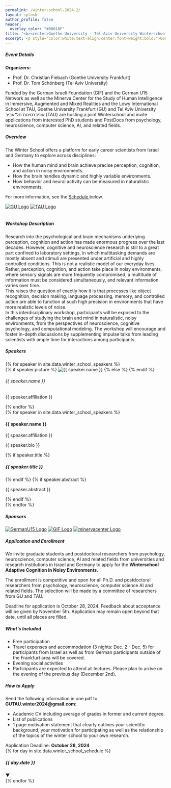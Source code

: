 ```yaml
---
permalink: /winter-school-2024-2/
layout: splash
author_profile: false
header:
  overlay_color: "#00618F"
title: "<b><center>Goethe University - Tel Aviv University Winterschool <br> Adaptive Cognition in Noisy Environments</center></b>"
excerpt: <p style="color:white;text-align:center;font-weight:bold;">Goethe University Frankfurt, Dec. 2 - Dec. 5 2024</p>
---
```




<div class="container">
    <div class="row mb-4">
        <div class="col-md-6 mb-4">
            <div class="card custom-card">
                <div class="card-body">
                    <h5 class="card-title section-title">Event Details</h5>
                    <p><strong>Organizers:</strong></p>
                    <ul>
                        <li>Prof. Dr. Christian Fiebach (Goethe University Frankfurt)</li>
                        <li>Prof. Dr. Tom Schönberg (Tel Aviv University)</li>
                    </ul>
                    <p>Funded by the German Israeli Foundation (GIF) and the German U15 Network as well as the Minerva Center for the Study of Human Intelligence in Immersive, Augmented and Mixed Realities and the Lowy International School at TAU, Goethe University Frankfurt (GU) and Tel Aviv University אוניברסיטת תל־אביב (TAU)  are hosting a joint Winterschool and invite applications from interested PhD students and PostDocs from psychology, neuroscience, computer science, AI, and related fields.</p>
                </div>
            </div>
        </div>
        <div class="col-md-6 mb-4">
            <div class="card custom-card">
                <div class="card-body">
                    <h5 class="card-title section-title">Overview</h5>
                    <p>The Winter School offers a platform for early career scientists from Israel and Germany to explore across disciplines:</p>
                    <ul>
                        <li>How the human mind and brain achieve precise perception, cognition, and action in noisy environments.</li>
                        <li>How the brain handles dynamic and highly variable environments.</li>
                        <li>How behavior and neural activity can be measured in naturalistic environments.</li>
                    </ul>
                    <p>For more information, see the <a href="#schedule">Schedule </a> below.</p>
                </div>
            </div>
        </div>
        <div class="image-container">
            <a href="https://www.uni-frankfurt.de/de?locale=de"><img src="/assets/images/winterschool/Logo-Goethe-University.png" alt="GU Logo" ></a>
            <a href="https://english.tau.ac.il/"><img src="/assets/images/winterschool/Tel_Aviv_university_logo.png" alt="TAU Logo"></a>
        </div>    
    </div>
    <br>
    <div class="card custom-card mb-4">
        <div class="card-body">
            <h5 class="section-title">Workshop Description</h5>
            <p>Research into the psychological and brain mechanisms underlying perception, cognition and action has made enormous progress over the last decades. However, cognitive and neuroscience research is still to a great part confined to laboratory settings, in which multitasking demands are mostly absent and stimuli are presented under artificial and highly controlled conditions. This is not a realistic model of our everyday lives. Rather, perception, cognition, and action take place in noisy environments, where sensory signals are more frequently compromised, a multitude of information must be considered simultaneously, and relevant information varies over time.
            <br>
            This raises the question of exactly how it is that processes like object recognition, decision making, language processing, memory, and controlled action are able to function at such high precision in environments that have more realistic levels of noise.<br>
            In this interdisciplinary workshop, participants will be exposed to the challenges of studying the brain and mind in naturalistic, noisy environments, from the perspectives of neuroscience, cognitive psychology, and computational modeling. The workshop will encourage and foster in-depth discussions by supplementing impulse talks from leading scientists with ample time for interactions among participants.
            </p>
        </div>
    </div>
    <!-- Speakers Grid Section -->
    <div class="row mb-4">
        <div class="col-md-12">
            <h5 class="section-title">Speakers</h5>
            <div class="row">
                {% for speaker in site.data.winter_school_speakers %}
                <div class="col-12 col-sm-6 col-md-4 col-lg-3 mb-4">
                    <div class="custom-card" data-speaker-id="{{ speaker.id }}">
                        <div class="card-body text-center">
                            {% if speaker.picture %}
                            <img src="{{ speaker.picture }}" class="img-fluid rounded-circle speaker-image mb-3" alt="{{ speaker.name }}">
                            {% else %}
                            <i class="fas fa-user-circle icon-feature"></i>
                            {% endif %}
                            <h6>{{ speaker.name }}</h6>
                            <p class="text-muted">{{ speaker.affiliation }}</p>
                        </div>
                    </div>
                </div>
                {% endfor %}
            </div>
        </div>
    </div>
    <!-- Speaker Details Container -->
    <div class="speaker-details-container">
        {% for speaker in site.data.winter_school_speakers %}
        <div id="speaker-details-{{ speaker.id }}" class="speaker-details">
            <h4>{{ speaker.name }}</h4>
            <p class="text-muted">{{ speaker.affiliation }}</p>
            <div class="mt-4">
                <p>{{ speaker.bio }}</p>
                {% if speaker.title %}
                <h5 class="mt-4">{{ speaker.title }}</h5>
                {% endif %}
                {% if speaker.abstract %}
                <p class="mt-3">{{ speaker.abstract }}</p>
                {% endif %}
            </div>
        </div>
        {% endfor %}
    </div>
        <div class="row mb-4">
            <div class="col-md-12">
                <h5 class="section-title">Sponsors</h5>        
                <div class="image-container">
                    <a href="https://www.german-u15.de/"><img src="/assets/images/winterschool/German_U15.png" alt="GermanU15 Logo" ></a>
                    <a href="https://www.gif.org.il/"><img src="/assets/images/winterschool/giflogo.png" alt="GIF Logo"></a>
                    <a href="https://www.minerva.mpg.de/80020/minerva-center-for-human-intelligence-in-immersive-augmented-and-mixed-realities"><img src="/assets/images/winterschool/minervacenter.png" alt="minervacenter Logo"></a>
            </div>
        </div>
    </div>    
    <div class="card custom-card mb-4">
        <div class="col-md-12">
            <div class="card-body">
                <h5 class="section-title">Application and Enrollment</h5>
                <p>We invite graduate students and postdoctoral researchers from psychology, neuroscience, computer science, AI and related fields from universities and research institutions in Israel and Germany to apply for the <b>Winterschool Adaptive Cognition in Noisy Environments</b>. </p>
                <p>
                The enrollment is competitive and open for all Ph.D. and postdoctoral researchers from psychology, neuroscience, computer science AI and related fields. The selection will be made by a committee of researchers from GU and TAU.
                </p>
                <p>
                Deadline for application is October 28, 2024. Feedback about acceptance will be given by November 5th. Application may remain open beyond that date, until all places are filled.
                </p>
                <div class="row">
                    <div class="col-md-6">
                        <h5><i class="fas fa-check-circle text-success"></i> What's Included</h5>
                        <ul>
                            <li>Free participation</li>
                            <li>Travel expenses and accommodation (3 nights: Dec. 2 - Dec. 5) for participants from Israel as well as from German participants outside of the Frankfurt area will be covered.</li>
                            <li>Evening social activities</li>
                            <li>Participants are expected to attend all lectures. Please plan to arrive on the evening of the previous day (December 2nd). </li>
                        </ul>
                    </div>
                    <div class="col-md-6">
                        <h5><i class="fas fa-info-circle text-primary"></i> How to Apply</h5>
                        <p>Send the following information in one pdf to <strong>GUTAU.winter2024@gmail.com</strong>:</p>
                        <ul>
                            <li>Academic CV including average of grades in former and current degree.</li>
                            <li>List of publications</li>
                            <li>1 page motivation statement that clearly outlines your scientific background, your motivation for participating as well as the relationship of the topics of the winter school to your own research.</li>
                        </ul>
                    </div>
                </div>
                <div class="alert alert-warning mt-3" role="alert">
                    <i class="fas fa-calendar-alt"></i> Application Deadline: <strong>October 28, 2024</strong>
                </div>
            </div>
        </div>
    </div>
    <div class="schedule-container">
        {% for day in site.data.winter_school_schedule %}
        <div class="schedule-day">
            <div class="schedule-day-header">
                <h5>{{ day.date }}</h5>
                <span class="expand-icon">▼</span>
            </div>
            <div class="schedule-day-content" style="display: none;">
                {% for session in day.sessions %}
                <div class="schedule-session">
                    <p class="schedule-time">{{ session.time }}</p>
                    <h6>{{ session.title }}</h6>
                    {% for item in session.items %}
                    <p>{{ item }}</p>
                    {% endfor %}
                </div>
                {% endfor %}
            </div>
        </div>
        {% endfor %}
    </div>
</div>
<br>

<script>
document.addEventListener('DOMContentLoaded', function() {
    // Schedule day toggle functionality
    const dayHeaders = document.querySelectorAll('.schedule-day-header');
    dayHeaders.forEach(header => {
        header.addEventListener('click', function() {
            const content = this.nextElementSibling;
            const icon = this.querySelector('.expand-icon');
            
            if (content) {
                content.style.display = content.style.display === 'none' ? 'block' : 'none';
                if (icon) {
                    icon.textContent = content.style.display === 'none' ? '▼' : '▲';
                }
            }
        });
    });

    // Speaker details functionality
    function showSpeakerDetails(speakerId) {
        try {
            // Hide all details first
            document.querySelectorAll('.speaker-details').forEach(detail => {
                detail.classList.remove('show');
                detail.style.display = 'none';
            });

            // Remove active states
            document.querySelectorAll('.custom-card').forEach(card => {
                card.classList.remove('active');
            });

            // Show selected speaker
            const speakerDetails = document.getElementById(`speaker-details-${speakerId}`);
            const speakerCard = document.querySelector(`.custom-card[data-speaker-id="${speakerId}"]`);
            
            if (!speakerDetails || !speakerCard) {
                console.warn(`Speaker with ID ${speakerId} not found`);
                return;
            }

            speakerCard.classList.add('active');
            speakerDetails.classList.add('show');
            speakerDetails.style.display = 'block';
            
            setTimeout(() => {
                const offset = speakerDetails.offsetTop;
                window.scrollTo({
                    top: offset - 80,
                    behavior: 'smooth'
                });
            }, 100);
        } catch (error) {
            console.error('Error showing speaker details:', error);
        }
    }

    // Event listeners for speaker interactions
    document.querySelectorAll('.custom-card').forEach(card => {
        card.addEventListener('click', function() {
            const speakerId = this.getAttribute('data-speaker-id');
            if (speakerId) showSpeakerDetails(speakerId);
        });
    });

    // Event delegation for schedule speaker links
    document.addEventListener('click', function(e) {
        if (e.target.classList.contains('speaker-link')) {
            e.preventDefault();
            const speakerId = e.target.getAttribute('data-speaker-id');
            if (speakerId) showSpeakerDetails(speakerId);
        }
    });

    // Initialize first day as visible
    const firstDayContent = document.querySelector('.schedule-day-content');
    if (firstDayContent) {
        firstDayContent.style.display = 'block';
    }
});
</script>